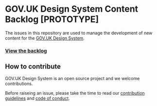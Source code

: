 # GOV.UK Design System Content Backlog [PROTOTYPE]

The issues in this repository are used to manage the development of new content for the [GOV.UK Design System](https://github.com/alphagov/govuk-design-system).

### [View the backlog](https://github.com/alphagov/govuk-design-system-backlog-prototype/projects/3)

## How to contribute

GOV.UK Design System is an open source project and we welcome contributions.

Before raiseing an issue, please take the time to read our [contribution guidelines](CONTRIBUTING.md) and [code of conduct](CODE_OF_CONDUCT.md).
